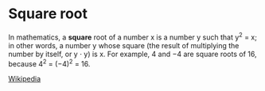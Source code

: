 # Square root

In mathematics, a **square** root of a number x is a number y such that y<sup>2</sup> = x; in other words, a number y whose square (the result of multiplying the number by itself, or y ⋅ y) is x. For example, 4 and −4 are square roots of 16, because 4<sup>2</sup> = (−4)<sup>2</sup> = 16.

[Wikipedia](https://en.wikipedia.org/wiki/Square_root)